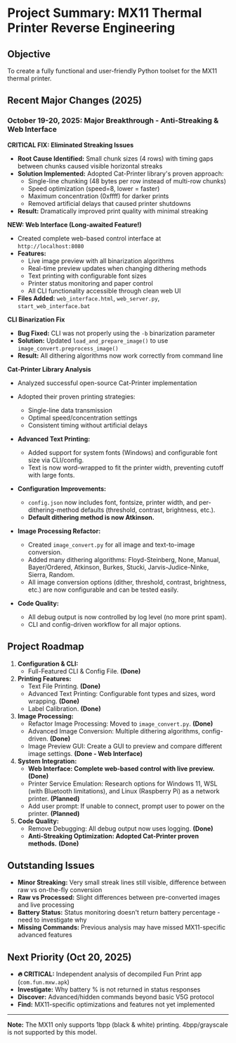 # Project Summary: MX11 Thermal Printer Reverse Engineering

## Objective
To create a fully functional and user-friendly Python toolset for the MX11 thermal printer.

## Recent Major Changes (2025)

### October 19-20, 2025: Major Breakthrough - Anti-Streaking & Web Interface

**CRITICAL FIX: Eliminated Streaking Issues**
- **Root Cause Identified:** Small chunk sizes (4 rows) with timing gaps between chunks caused visible horizontal streaks
- **Solution Implemented:** Adopted Cat-Printer library's proven approach:
  - Single-line chunking (48 bytes per row instead of multi-row chunks)
  - Speed optimization (speed=8, lower = faster)
  - Maximum concentration (0xffff) for darker prints
  - Removed artificial delays that caused printer shutdowns
- **Result:** Dramatically improved print quality with minimal streaking

**NEW: Web Interface (Long-awaited Feature!)**
- Created complete web-based control interface at `http://localhost:8080`
- **Features:**
  - Live image preview with all binarization algorithms
  - Real-time preview updates when changing dithering methods
  - Text printing with configurable font sizes
  - Printer status monitoring and paper control
  - All CLI functionality accessible through clean web UI
- **Files Added:** `web_interface.html`, `web_server.py`, `start_web_interface.bat`

**CLI Binarization Fix**
- **Bug Fixed:** CLI was not properly using the `-b` binarization parameter
- **Solution:** Updated `load_and_prepare_image()` to use `image_convert.preprocess_image()`
- **Result:** All dithering algorithms now work correctly from command line

**Cat-Printer Library Analysis**
- Analyzed successful open-source Cat-Printer implementation
- Adopted their proven printing strategies:
  - Single-line data transmission
  - Optimal speed/concentration settings
  - Consistent timing without artificial delays

- **Advanced Text Printing:**
  - Added support for system fonts (Windows) and configurable font size via CLI/config.
  - Text is now word-wrapped to fit the printer width, preventing cutoff with large fonts.
- **Configuration Improvements:**
  - `config.json` now includes font, fontsize, printer width, and per-dithering-method defaults (threshold, contrast, brightness, etc.).
  - **Default dithering method is now Atkinson.**
- **Image Processing Refactor:**
  - Created `image_convert.py` for all image and text-to-image conversion.
  - Added many dithering algorithms: Floyd-Steinberg, None, Manual, Bayer/Ordered, Atkinson, Burkes, Stucki, Jarvis-Judice-Ninke, Sierra, Random.
  - All image conversion options (dither, threshold, contrast, brightness, etc.) are now configurable and can be tested easily.
- **Code Quality:**
  - All debug output is now controlled by log level (no more print spam).
  - CLI and config-driven workflow for all major options.

## Project Roadmap
1.  **Configuration & CLI:**
    *   Full-Featured CLI & Config File. **(Done)**
2.  **Printing Features:**
    *   Text File Printing. **(Done)**
    *   Advanced Text Printing: Configurable font types and sizes, word wrapping. **(Done)**
    *   Label Calibration. **(Done)**
3.  **Image Processing:**
    *   Refactor Image Processing: Moved to `image_convert.py`. **(Done)**
    *   Advanced Image Conversion: Multiple dithering algorithms, config-driven. **(Done)**
    *   Image Preview GUI: Create a GUI to preview and compare different image settings. **(Done - Web Interface)**
4.  **System Integration:**
    *   **Web Interface: Complete web-based control with live preview.** **(Done)**
    *   Printer Service Emulation: Research options for Windows 11, WSL (with Bluetooth limitations), and Linux (Raspberry Pi) as a network printer. **(Planned)**
    *   Add user prompt: If unable to connect, prompt user to power on the printer. **(Planned)**
5.  **Code Quality:**
    *   Remove Debugging: All debug output now uses logging. **(Done)**
    *   **Anti-Streaking Optimization: Adopted Cat-Printer proven methods.** **(Done)**

## Outstanding Issues
- **Minor Streaking:** Very small streak lines still visible, difference between raw vs on-the-fly conversion
- **Raw vs Processed:** Slight differences between pre-converted images and live processing
- **Battery Status:** Status monitoring doesn't return battery percentage - need to investigate why
- **Missing Commands:** Previous analysis may have missed MX11-specific advanced features

## Next Priority (Oct 20, 2025)
- **🔥 CRITICAL:** Independent analysis of decompiled Fun Print app (`com.fun.mxw.apk`)
- **Investigate:** Why battery % is not returned in status responses
- **Discover:** Advanced/hidden commands beyond basic V5G protocol
- **Find:** MX11-specific optimizations and features not yet implemented

----

**Note:** The MX11 only supports 1bpp (black & white) printing. 4bpp/grayscale is not supported by this model.
